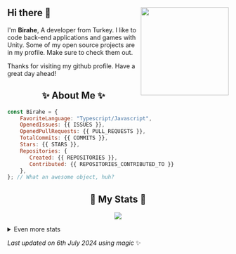 ## Hi there 👋 <img align="right" src="https://avatars.githubusercontent.com/u/54510753?s=400&u=e4d15ddfcc5587e3c7f12391bd15dd0d03cc0090&v=4" width="200" />
I'm **Birahe**, A developer from Turkey. I like to code back-end applications and games with Unity. Some of my open source projects are in my profile. Make sure to check them out.
  
Thanks for visiting my github profile. Have a great day ahead!
  
<h2 align="center"> ✨ About Me ✨</h2>

```js
const Birahe = {
    FavoriteLanguage: "Typescript/Javascript",
    OpenedIssues: {{ ISSUES }},
    OpenedPullRequests: {{ PULL_REQUESTS }},
    TotalCommits: {{ COMMITS }},
    Stars: {{ STARS }},
    Repositories: {
       Created: {{ REPOSITORIES }},
       Contributed: {{ REPOSITORIES_CONTRIBUTED_TO }}
    },
}; // What an awesome object, huh?
```
  
<h2 align="center"> 🚀 My Stats 🚀</h2>
<p align="center">
<img src="https://github-readme-streak-stats.herokuapp.com/?user=Birahe&theme=tokyonight">
</p>
<details>
  <summary>
      Even more stats
  </summary>
  <p align="center">
    <img src="https://github-profile-trophy.vercel.app/?username=Birahe&theme=dracula">
    <img src="https://github-readme-stats.vercel.app/api?username=Birahe&theme=tokyonight&count_private=true&show_icons=true&include_all_commits=true">
    <img src="https://github-readme-stats.vercel.app/api/wakatime?username=Birahe&theme=synthwave&langs_count=5&custom_title=Time%20Spent%20In...">
  </p>
</details>
  
<!-- Last updated on Sat Jul 06 2024 12:13:16 GMT+0000 (Coordinated Universal Time) ;-;-->
<i>Last updated on 6th July 2024 using magic</i> ✨